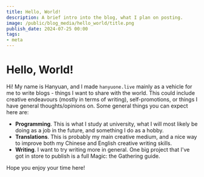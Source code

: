 ```yaml
---
title: Hello, World!
description: A brief intro into the blog, what I plan on posting.
image: /public/blog_media/hello_world/title.png
publish_date: 2024-07-25 00:00
tags:
- meta
---
```

# Hello, World!

Hi! My name is Hanyuan, and I made `hanyuone.live` mainly as a vehicle for me
to write blogs - things I want to share with the world. This could include
creative endeavours (mostly in terms of writing), self-promotions, or things
I have general thoughts/opinions on. Some general things you can expect here are:

- **Programming**. This is what I study at university, what I will most likely be
doing as a job in the future, and something I do as a hobby.
- **Translations**. This is probably my main creative medium, and a nice way to
improve both my Chinese and English creative writing skills.
- **Writing**. I want to try writing more in general. One big project that I've got
in store to publish is a full Magic: the Gathering guide.

Hope you enjoy your time here!
